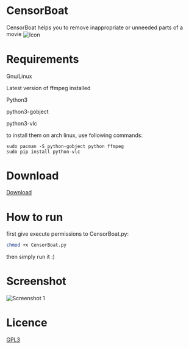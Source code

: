 # CensorBoat
CensorBoat helps you to remove inappropriate or unneeded parts of a movie
<img align="center" src="https://github.com/alireza6677/Censor-Boat/raw/master/CensorBoatIcon.png" alt="Icon">

# Requirements
Gnu/Linux

Latest version of ffmpeg installed

Python3

python3-gobject

python3-vlc

to install them on arch linux, use following commands:
```
sudo pacman -S python-gobject python ffmpeg
sudo pip install python-vlc
```

# Download
[Download](https://github.com/alireza6677/Censor-Boat/archive/master.zip)

# How to run
first give execute permissions to CensorBoat.py:

```bash
chmod +x CensorBoat.py
```

then simply run it :)

# Screenshot
![Screenshot 1](https://github.com/alireza6677/Censor-Boat/raw/master/screenshot/1.png)

# Licence
[GPL3](https://github.com/alireza6677/Censor-Boat/blob/master/LICENSE)
